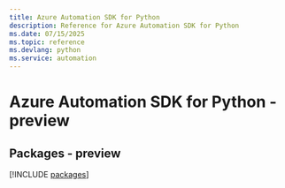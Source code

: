 ```yaml
---
title: Azure Automation SDK for Python
description: Reference for Azure Automation SDK for Python
ms.date: 07/15/2025
ms.topic: reference
ms.devlang: python
ms.service: automation
---
```

# Azure Automation SDK for Python - preview
## Packages - preview
[!INCLUDE [packages](automation-index.md)]